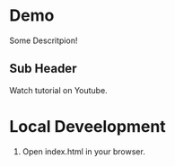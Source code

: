# Demo

Some Descritpion!

## Sub Header

Watch tutorial on Youtube.

# Local Deveelopment

1. Open index.html in your browser.